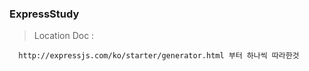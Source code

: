 <!--
@Date:   2017-02-05T22:04:16+09:00
@Last modified time: 2017-02-05T22:12:03+09:00
-->

### ExpressStudy

  > Location Doc :

      http://expressjs.com/ko/starter/generator.html 부터 하나씩 따라한것
